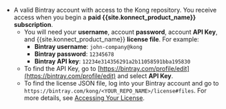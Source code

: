 <!-- License and bintray access info step; used in all Enterprise installation topics-->
* A valid Bintray account with access to the Kong repository. You receive access
when you begin a **paid {{site.konnect_product_name}} subscription**.
  * You will need your **username**, account **password**, account **API Key**,
    and {{site.konnect_product_name}} **license file**. For example:
    * **Bintray username**: `john-company@kong`
    * **Bintray password**: `12345678`
    * **Bintray API key**: `12234e314356291a2b11058591bba195830`
  * To find the API Key, go to [https://bintray.com/profile/edit](https://bintray.com/profile/edit) and select **API Key**.
  * To find the license JSON file, log into your Bintray
  account and go to `https://bintray.com/kong/<YOUR_REPO_NAME>/license#files`.
 For more details, see [Accessing Your License](/enterprise/latest/deployment/access-license).
